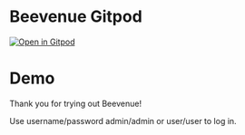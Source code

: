 # Beevenue Gitpod

[![Open in Gitpod](https://gitpod.io/button/open-in-gitpod.svg)](https://gitpod.io/#https://github.com/ThePadawan/gitpod-beevenue)

# Demo
Thank you for trying out Beevenue!

Use username/password admin/admin or user/user to log in.
